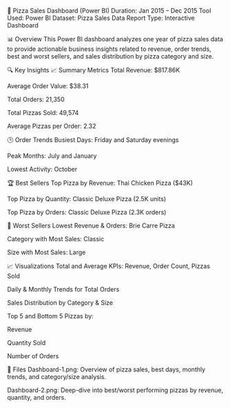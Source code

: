 🍕 Pizza Sales Dashboard (Power BI)
Duration: Jan 2015 – Dec 2015
Tool Used: Power BI
Dataset: Pizza Sales Data
Report Type: Interactive Dashboard

📊 Overview
This Power BI dashboard analyzes one year of pizza sales data to provide actionable business insights related to revenue, order trends, best and worst sellers, and sales distribution by pizza category and size.

🔍 Key Insights
📈 Summary Metrics
Total Revenue: $817.86K

Average Order Value: $38.31

Total Orders: 21,350

Total Pizzas Sold: 49,574

Average Pizzas per Order: 2.32

🕒 Order Trends
Busiest Days: Friday and Saturday evenings

Peak Months: July and January

Lowest Activity: October

🏆 Best Sellers
Top Pizza by Revenue: Thai Chicken Pizza ($43K)

Top Pizza by Quantity: Classic Deluxe Pizza (2.5K units)

Top Pizza by Orders: Classic Deluxe Pizza (2.3K orders)

🔻 Worst Sellers
Lowest Revenue & Orders: Brie Carre Pizza

Category with Most Sales: Classic

Size with Most Sales: Large

📈 Visualizations
Total and Average KPIs: Revenue, Order Count, Pizzas Sold

Daily & Monthly Trends for Total Orders

Sales Distribution by Category & Size

Top 5 and Bottom 5 Pizzas by:

Revenue

Quantity Sold

Number of Orders

📂 Files
Dashboard-1.png: Overview of pizza sales, best days, monthly trends, and category/size analysis.

Dashboard-2.png: Deep-dive into best/worst performing pizzas by revenue, quantity, and orders.

